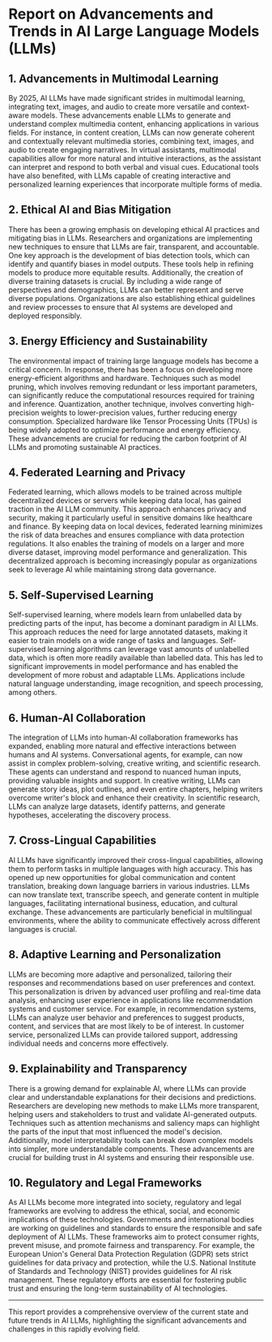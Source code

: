 # Report on Advancements and Trends in AI Large Language Models (LLMs)

## 1. Advancements in Multimodal Learning

By 2025, AI LLMs have made significant strides in multimodal learning, integrating text, images, and audio to create more versatile and context-aware models. These advancements enable LLMs to generate and understand complex multimedia content, enhancing applications in various fields. For instance, in content creation, LLMs can now generate coherent and contextually relevant multimedia stories, combining text, images, and audio to create engaging narratives. In virtual assistants, multimodal capabilities allow for more natural and intuitive interactions, as the assistant can interpret and respond to both verbal and visual cues. Educational tools have also benefited, with LLMs capable of creating interactive and personalized learning experiences that incorporate multiple forms of media.

## 2. Ethical AI and Bias Mitigation

There has been a growing emphasis on developing ethical AI practices and mitigating bias in LLMs. Researchers and organizations are implementing new techniques to ensure that LLMs are fair, transparent, and accountable. One key approach is the development of bias detection tools, which can identify and quantify biases in model outputs. These tools help in refining models to produce more equitable results. Additionally, the creation of diverse training datasets is crucial. By including a wide range of perspectives and demographics, LLMs can better represent and serve diverse populations. Organizations are also establishing ethical guidelines and review processes to ensure that AI systems are developed and deployed responsibly.

## 3. Energy Efficiency and Sustainability

The environmental impact of training large language models has become a critical concern. In response, there has been a focus on developing more energy-efficient algorithms and hardware. Techniques such as model pruning, which involves removing redundant or less important parameters, can significantly reduce the computational resources required for training and inference. Quantization, another technique, involves converting high-precision weights to lower-precision values, further reducing energy consumption. Specialized hardware like Tensor Processing Units (TPUs) is being widely adopted to optimize performance and energy efficiency. These advancements are crucial for reducing the carbon footprint of AI LLMs and promoting sustainable AI practices.

## 4. Federated Learning and Privacy

Federated learning, which allows models to be trained across multiple decentralized devices or servers while keeping data local, has gained traction in the AI LLM community. This approach enhances privacy and security, making it particularly useful in sensitive domains like healthcare and finance. By keeping data on local devices, federated learning minimizes the risk of data breaches and ensures compliance with data protection regulations. It also enables the training of models on a larger and more diverse dataset, improving model performance and generalization. This decentralized approach is becoming increasingly popular as organizations seek to leverage AI while maintaining strong data governance.

## 5. Self-Supervised Learning

Self-supervised learning, where models learn from unlabelled data by predicting parts of the input, has become a dominant paradigm in AI LLMs. This approach reduces the need for large annotated datasets, making it easier to train models on a wide range of tasks and languages. Self-supervised learning algorithms can leverage vast amounts of unlabelled data, which is often more readily available than labelled data. This has led to significant improvements in model performance and has enabled the development of more robust and adaptable LLMs. Applications include natural language understanding, image recognition, and speech processing, among others.

## 6. Human-AI Collaboration

The integration of LLMs into human-AI collaboration frameworks has expanded, enabling more natural and effective interactions between humans and AI systems. Conversational agents, for example, can now assist in complex problem-solving, creative writing, and scientific research. These agents can understand and respond to nuanced human inputs, providing valuable insights and support. In creative writing, LLMs can generate story ideas, plot outlines, and even entire chapters, helping writers overcome writer's block and enhance their creativity. In scientific research, LLMs can analyze large datasets, identify patterns, and generate hypotheses, accelerating the discovery process.

## 7. Cross-Lingual Capabilities

AI LLMs have significantly improved their cross-lingual capabilities, allowing them to perform tasks in multiple languages with high accuracy. This has opened up new opportunities for global communication and content translation, breaking down language barriers in various industries. LLMs can now translate text, transcribe speech, and generate content in multiple languages, facilitating international business, education, and cultural exchange. These advancements are particularly beneficial in multilingual environments, where the ability to communicate effectively across different languages is crucial.

## 8. Adaptive Learning and Personalization

LLMs are becoming more adaptive and personalized, tailoring their responses and recommendations based on user preferences and context. This personalization is driven by advanced user profiling and real-time data analysis, enhancing user experience in applications like recommendation systems and customer service. For example, in recommendation systems, LLMs can analyze user behavior and preferences to suggest products, content, and services that are most likely to be of interest. In customer service, personalized LLMs can provide tailored support, addressing individual needs and concerns more effectively.

## 9. Explainability and Transparency

There is a growing demand for explainable AI, where LLMs can provide clear and understandable explanations for their decisions and predictions. Researchers are developing new methods to make LLMs more transparent, helping users and stakeholders to trust and validate AI-generated outputs. Techniques such as attention mechanisms and saliency maps can highlight the parts of the input that most influenced the model's decision. Additionally, model interpretability tools can break down complex models into simpler, more understandable components. These advancements are crucial for building trust in AI systems and ensuring their responsible use.

## 10. Regulatory and Legal Frameworks

As AI LLMs become more integrated into society, regulatory and legal frameworks are evolving to address the ethical, social, and economic implications of these technologies. Governments and international bodies are working on guidelines and standards to ensure the responsible and safe deployment of AI LLMs. These frameworks aim to protect consumer rights, prevent misuse, and promote fairness and transparency. For example, the European Union's General Data Protection Regulation (GDPR) sets strict guidelines for data privacy and protection, while the U.S. National Institute of Standards and Technology (NIST) provides guidelines for AI risk management. These regulatory efforts are essential for fostering public trust and ensuring the long-term sustainability of AI technologies.

---

This report provides a comprehensive overview of the current state and future trends in AI LLMs, highlighting the significant advancements and challenges in this rapidly evolving field.